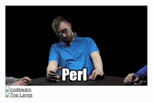 ![](https://github.com/MaXqIvanov/gifts/blob/main/7fyW.gif)                                                                                                                                                    
[![codewars](https://www.codewars.com/users/MaXqIvanov/badges/large)](https://www.codewars.com/users/MaXqIvanov)  
[![Top Langs](https://github-readme-stats.vercel.app/api/top-langs/?username=MaXqIvanov&layout=compact&theme=dark)](https://github.com/anuraghazra/github-readme-stats)
